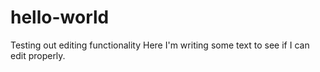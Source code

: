 # hello-world
Testing out editing functionality
Here I'm writing some text to see if I can edit properly.
